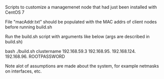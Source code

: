 Scripts to customize a managemenet node that had just been installed with CentOS 7

File "macAddr.txt" should be populated with the MAC addrs of client nodes before running build.sh

Run the build.sh script with arguments like below (args are described in build.sh)

bash ./build.sh clustername  192.168.59.3  192.168.95.  192.168.124.  192.168.96. ROOTPASSWORD

Note alot of assumptions are made about the system, for example netmasks on interfaces, etc.


